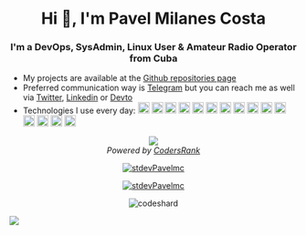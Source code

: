 <h1 align="center">Hi 👋, I'm Pavel Milanes Costa</h1>
<h3 align="center">I'm a DevOps, SysAdmin, Linux User & Amateur Radio Operator from Cuba</h3>

- My projects are available at the [Github repositories page](https://github.com/stdevPavelmc?tab=repositories)
- Preferred communication way is <a href="https://t.me/pavelmc" target="blank">Telegram</a> but you can reach me as well via <a href="https://twitter.com/co7wt" target="blank">Twitter</a>, <a href="https://www.linkedin.com/in/pavelmilanes/" target="blank">Linkedin</a> or <a href="https://dev.to/stdevPavelmc" target="blank">Devto</a>
- Technologies I use every day: <img src="https://devicons.github.io/devicon/devicon.git/icons/linux/linux-original.svg" alt="Linux" width="20" height="20"/> <img src="https://devicons.github.io/devicon/devicon.git/icons/ubuntu/ubuntu-plain.svg" alt="Ubuntu" width="20" height="20"/> <img src="https://devicons.github.io/devicon/devicon.git/icons/debian/debian-plain.svg" alt="Debian" width="20" height="20"/> <img src="https://devicons.github.io/devicon/devicon.git/icons/apache/apache-original-wordmark.svg" alt="Apache" width="20" height="20"/> <img src="https://devicons.github.io/devicon/devicon.git/icons/python/python-original-wordmark.svg" alt="python" width="20" height="20"/> <img src="https://devicons.github.io/devicon/devicon.git/icons/mysql/mysql-original-wordmark.svg" alt="mysql" width="20" height="20"/> <img src="https://devicons.github.io/devicon/devicon.git/icons/c/c-original.svg" alt="c" width="20" height="20"/> <img src="https://devicons.github.io/devicon/devicon.git/icons/cplusplus/cplusplus-original.svg" alt="cplusplus" width="20" height="20"/> <img src="https://devicons.github.io/devicon/devicon.git/icons/docker/docker-plain.svg" alt="Docker" width="20" height="20"/> <img src="https://devicons.github.io/devicon/devicon.git/icons/github/github-original.svg" alt="Github" width="20" height="20"/>  <img src="https://devicons.github.io/devicon/devicon.git/icons/nginx/nginx-original.svg" alt="Nginx" width="20" height="20"/> <img src="https://devicons.github.io/devicon/devicon.git/icons/postgresql/postgresql-plain.svg" alt="Postgresql" width="20" height="20"/> <img src="https://devicons.github.io/devicon/devicon.git/icons/ssh/ssh-original.svg" alt="SSH" width="20" height="20"/>  <img src="https://devicons.github.io/devicon/devicon.git/icons/travis/travis-plain.svg" alt="Travis" width="20" height="20"/> <img src="https://devicons.github.io/devicon/devicon.git/icons/postgresql/postgresql-plain.svg" alt="Postgresql" width="20" height="20"/>

<p align="center">
  <a href="https://profile.codersrank.io/user/stdevPavelmc/">
    <img src="https://cr-ss-service.azurewebsites.net/api/ScreenShot?widget=summary&username=stdevPavelmc&badges=3&show-avatar=false&width=240&branding=false&layout=horizontal" />
  </a>
  <br/>
  <em>Powered by <a href="https://codersrank.io">CodersRank</a></em>
</p>
<p align="center">
  <a href="https://github.com/anuraghazra/github-readme-stats">
    <img src="https://github-readme-stats.vercel.app/api?username=stdevPavelmc&show_icons=true" alt="stdevPavelmc" />
  </a>
</p>
<p align="center">
<a href="https://github.com/anuraghazra/convoychat">
  <img src="https://github-readme-stats.vercel.app/api/top-langs/?username=stdevPavelmc" alt="stdevPavelmc" />
</a>
</p>
<p align="center">
  <img src="https://github-profile-trophy.vercel.app/?username=stdevPavelmc&column=3" alt="codeshard" />
</p>

![](https://komarev.com/ghpvc/?username=stdevPavelmc)
